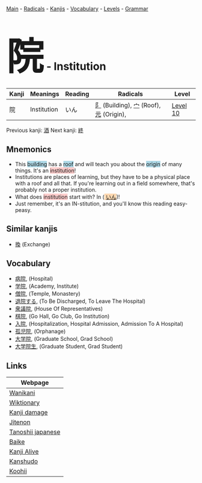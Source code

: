 <style> bigfont {font-size: 100px}</style>
[Main](../index.md) -
[Radicals](../radicals.md) -
[Kanjis](../kanjis.md) -
[Vocabulary](../vocabulary.md) -
[Levels](../levels.md) -
[Grammar](../grammar.md)
# <bigfont> 院</bigfont> - Institution 

| Kanji | Meanings | Reading | Radicals | Level |
| --- | --- | --- | --- | --- |
| 院 | Institution | いん | [阝](../radicals/阝.md) (Building), [宀](../radicals/宀.md) (Roof), [元](../radicals/元.md) (Origin),  | [Level 10](../levels/wk_level10.md) |

Previous kanji: [酒](酒.md) Next kanji: [終](終.md) 

## Mnemonics
 * This <span style="background-color:#ADD8E6"> building</span> has a <span style="background-color:#ADD8E6"> roof</span> and will teach you about the <span style="background-color:#ADD8E6"> origin</span> of many things. It's an <span style="background-color:#ffcccb"> institution</span>!
* Institutions are places of learning, but they have to be a physical place with a roof and all that. If you're learning out in a field somewhere, that's probably not a proper institution.
* What does <span style="background-color:#ffcccb"> institution</span> start with? In (<span style="background-color:#fed8b1"> [いん](https://jisho.org/search/いん)</span>)!
* Just remember, it's an IN-stitution, and you'll know this reading easy-peasy.


## Similar kanjis
 * [換](換.md) (Exchange)


## Vocabulary
 * [病院](../vocabulary/院.md), (Hospital)
* [学院](../vocabulary/院.md), (Academy, Institute)
* [僧院](../vocabulary/院.md), (Temple, Monastery)
* [退院する](../vocabulary/院.md), (To Be Discharged, To Leave The Hospital)
* [衆議院](../vocabulary/院.md), (House Of Representatives)
* [棋院](../vocabulary/院.md), (Go Hall, Go Club, Go Institution)
* [入院](../vocabulary/院.md), (Hospitalization, Hospital Admission, Admission To A Hospital)
* [孤児院](../vocabulary/院.md), (Orphanage)
* [大学院](../vocabulary/院.md), (Graduate School, Grad School)
* [大学院生](../vocabulary/院.md), (Graduate Student, Grad Student)



## Links 

| Webpage |
| --- |
| [Wanikani          ](https://www.wanikani.com/kanji/院) |
| [Wiktionary        ](https://en.wiktionary.org/wiki/院) |
| [Kanji damage      ](http://www.kanjidamage.com/kanji/search?utf8=✓&q=院) |
| [Jitenon           ](https://jitenon.com/kanji/院) |
| [Tanoshii japanese ](https://www.tanoshiijapanese.com/dictionary/kanji.cfm?k=院) |
| [Baike             ](https://baike.baidu.com/item/院) |
| [Kanji Alive       ](https://app.kanjialive.com/院) |
| [Kanshudo          ](https://www.kanshudo.com/searchmn?q=院) |
| [Koohii            ](https://kanji.koohii.com/study/kanji/院) |
